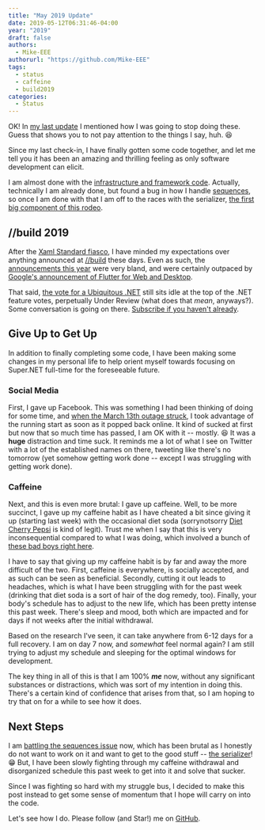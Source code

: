 ```yaml
---
title: "May 2019 Update"
date: 2019-05-12T06:31:46-04:00
year: "2019"
draft: false
authors:
  - Mike-EEE
authorurl: "https://github.com/Mike-EEE"
tags:
  - status
  - caffeine
  - build2019
categories:
  - Status
---
```


OK!  In [my last update](https://blog.superdotnet.run/2019/03/shut-up-and-code/) I mentioned how I was going to stop doing these.  Guess that shows you to not pay attention to the things I say, huh. 😆

Since my last check-in, I have finally gotten some code together, and let me tell you it has been an amazing and thrilling feeling as only software development can elicit.

I am almost done with the [infrastructure and framework code](https://github.com/SuperDotNet/Super.NET/issues/13).  Actually, technically I am already done, but found a bug in how I handle [sequences](https://github.com/SuperDotNet/Super.NET/issues/22), so once I am done with that I am off to the races with the serializer, [the first big component of this rodeo](https://github.com/SuperDotNet/Super.NET/issues/15).

## //build 2019

After the [Xaml Standard fiasco](https://github.com/microsoft/xaml-standard/issues/230), I have minded my expectations over anything announced at [//build](https://www.microsoft.com/en-us/build) these days.  Even as such, the [announcements this year](https://venturebeat.com/2019/05/07/everything-microsoft-announced-at-build-2019/) were very bland, and were certainly outpaced by [Google's announcement of Flutter for Web and Desktop](https://9to5google.com/2019/05/07/flutter-apps-web-desktop-more/).

That said, [the vote for a Ubiquitous .NET](https://developercommunity.visualstudio.com/idea/351412/create-a-ubiquitous-net-client-application-develop.html) still sits idle at the top of the .NET feature votes, perpetually Under Review (what does that *mean*, anyways?).  Some conversation is going on there.  [Subscribe if you haven't already](https://developercommunity.visualstudio.com/follow/351412/idea.html).

## Give Up to Get Up

In addition to finally completing some code, I have been making some changes in my personal life to help orient myself towards focusing on Super.NET full-time for the foreseeable future.

### Social Media

First, I gave up Facebook.  This was something I had been thinking of doing for some time, and [when the March 13th outage struck](https://www.theverge.com/2019/3/14/18265185/facebook-instagram-whatsapp-outage-2019-return-back), I took advantage of the running start as soon as it popped back online.  It kind of sucked at first but now that so much time has passed, I am OK with it -- mostly. 😆  It was a **huge** distraction and time suck.  It reminds me a lot of what I see on Twitter with a lot of the established names on there, tweeting like there's no tomorrow (yet somehow getting work done -- except I was struggling with getting work done).

### Caffeine

Next, and this is even more brutal: I gave up caffeine.  Well, to be more succinct, I gave up my caffeine habit as I have cheated a bit since giving it up (starting last week) with the occasional diet soda (sorrynotsorry [Diet Cherry Pepsi](https://www.target.com/p/diet-pepsi-wild-cherry-cola-12pk-12-fl-oz-cans/-/A-12959585) is kind of legit).  Trust me when I say that this is very inconsequential compared to what I was doing, which involved a bunch of [these bad boys right here](https://amzn.com/B00HTH5A9I/).

I have to say that giving up my caffeine habit is by far and away the more difficult of the two.  First, caffeine is everywhere, is socially accepted, and as such can be seen as beneficial.  Secondly, cutting it out leads to headaches, which is what I have been struggling with for the past week (drinking that diet soda is a sort of hair of the dog remedy, too).  Finally, your body's schedule has to adjust to the new life, which has been pretty intense this past week.  There's sleep and mood, both which are impacted and for days if not weeks after the initial withdrawal.  

Based on the research I've seen, it can take anywhere from 6-12 days for a full recovery. I am on day 7 now, and *somewhat* feel normal again?  I am still trying to adjust my schedule and sleeping for the optimal windows for development.

The key thing in all of this is that I am 100% ***me*** now, without any significant substances or distractions, which was sort of my intention in doing this.  There's a certain kind of confidence that arises from that, so I am hoping to try that on for a while to see how it does.

## Next Steps

I am [battling the sequences issue](https://github.com/SuperDotNet/Super.NET/issues/22) now, which has been brutal as I honestly do not want to work on it and want to get to the good stuff -- [the serializer](https://github.com/SuperDotNet/Super.NET/issues/15)! 😁  But, I have been slowly fighting through my caffeine withdrawal and disorganized schedule this past week to get into it and solve that sucker.

Since I was fighting so hard with my struggle bus, I decided to make this post instead to get some sense of momentum that I hope will carry on into the code.

Let's see how I do.  Please follow (and Star!) me on [GitHub](https://github.com/SuperDotNet/Super.NET/).